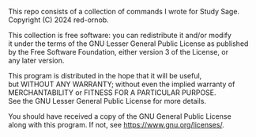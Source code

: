 This repo consists of a collection of commands I wrote for Study Sage.\
Copyright (C) 2024 red-ornob.

This collection is free software: you can redistribute it and/or modify\
it under the terms of the GNU Lesser General Public License as published\
by the Free Software Foundation, either version 3 of the License, or\
any later version.

This program is distributed in the hope that it will be useful,\
but WITHOUT ANY WARRANTY; without even the implied warranty of\
MERCHANTABILITY or FITNESS FOR A PARTICULAR PURPOSE.\
See the GNU Lesser General Public License for more details.

You should have received a copy of the GNU General Public License\
along with this program.  If not, see <https://www.gnu.org/licenses/>.

